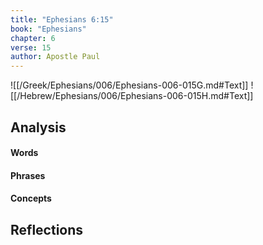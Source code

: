```yaml
---
title: "Ephesians 6:15"
book: "Ephesians"
chapter: 6
verse: 15
author: Apostle Paul
---
```

![[/Greek/Ephesians/006/Ephesians-006-015G.md#Text]]
![[/Hebrew/Ephesians/006/Ephesians-006-015H.md#Text]]

## Analysis

#### Words

#### Phrases

#### Concepts

## Reflections
